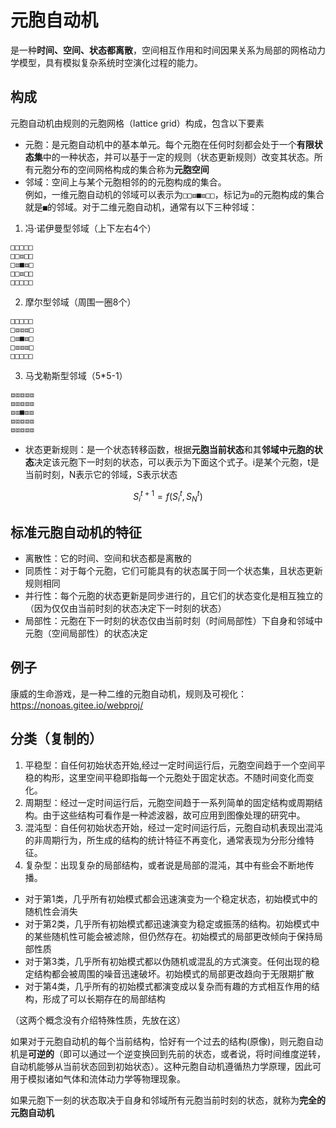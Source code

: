 # 元胞自动机
是一种**时间、空间、状态都离散**，空间相互作用和时间因果关系为局部的网格动力学模型，具有模拟复杂系统时空演化过程的能力。

## 构成
元胞自动机由规则的元胞网格（lattice grid）构成，包含以下要素
- 元胞：是元胞自动机中的基本单元。每个元胞在任何时刻都会处于一个**有限状态集**中的一种状态，并可以基于一定的规则（状态更新规则）改变其状态。所有元胞分布的空间网格构成的集合称为**元胞空间**
- 邻域：空间上与某个元胞相邻的的元胞构成的集合。  
例如，一维元胞自动机的邻域可以表示为`□□⧈■⧈□□`，标记为`⧈`的元胞构成的集合就是`■`的邻域。对于二维元胞自动机，通常有以下三种邻域：
1. 冯·诺伊曼型邻域（上下左右4个）
```
□□□□□
□□⧈□□
□⧈■⧈□
□□⧈□□
□□□□□
```
2. 摩尔型邻域（周围一圈8个）
```
□□□□□
□⧈⧈⧈□
□⧈■⧈□
□⧈⧈⧈□
□□□□□
```
3. 马戈勒斯型邻域（5*5-1）
```
⧈⧈⧈⧈⧈
⧈⧈⧈⧈⧈
⧈⧈■⧈⧈
⧈⧈⧈⧈⧈
⧈⧈⧈⧈⧈
```
- 状态更新规则：是一个状态转移函数，根据**元胞当前状态**和其**邻域中元胞的状态**决定该元胞下一时刻的状态，可以表示为下面这个式子。i是某个元胞，t是当前时刻，N表示它的邻域，S表示状态

$$
S_{i}^{t+1}=f(S_{i}^{t}, S_{N}^{t})
$$

## 标准元胞自动机的特征
- 离散性：它的时间、空间和状态都是离散的
- 同质性：对于每个元胞，它们可能具有的状态属于同一个状态集，且状态更新规则相同
- 并行性：每个元胞的状态更新是同步进行的，且它们的状态变化是相互独立的（因为仅仅由当前时刻的状态决定下一时刻的状态）
- 局部性：元胞在下一时刻的状态仅由当前时刻（时间局部性）下自身和邻域中元胞（空间局部性）的状态决定

## 例子
康威的生命游戏，是一种二维的元胞自动机，规则及可视化：https://nonoas.gitee.io/webproj/

## 分类（复制的）
1. 平稳型：自任何初始状态开始,经过一定时间运行后，元胞空间趋于一个空间平稳的构形，这里空间平稳即指每一个元胞处于固定状态。不随时间变化而变化。
2. 周期型：经过一定时间运行后，元胞空间趋于一系列简单的固定结构或周期结构。由于这些结构可看作是一种滤波器，故可应用到图像处理的研究中。
3. 混沌型：自任何初始状态开始，经过一定时间运行后，元胞自动机表现出混沌的非周期行为，所生成的结构的统计特征不再变化，通常表现为分形分维特征。
4. 复杂型：出现复杂的局部结构，或者说是局部的混沌，其中有些会不断地传播。

- 对于第1类，几乎所有初始模式都会迅速演变为一个稳定状态，初始模式中的随机性会消失
- 对于第2类，几乎所有初始模式都迅速演变为稳定或振荡的结构。初始模式中的某些随机性可能会被滤除，但仍然存在。初始模式的局部更改倾向于保持局部性质
- 对于第3类，几乎所有初始模式都以伪随机或混乱的方式演变。任何出现的稳定结构都会被周围的噪音迅速破坏。初始模式的局部更改趋向于无限期扩散
- 对于第4类，几乎所有的初始模式都演变成以复杂而有趣的方式相互作用的结构，形成了可以长期存在的局部结构

（这两个概念没有介绍特殊性质，先放在这）

如果对于元胞自动机的每个当前结构，恰好有一个过去的结构(原像)，则元胞自动机是**可逆的**（即可以通过一个逆变换回到先前的状态，或者说，将时间维度逆转，自动机能够从当前状态回到初始状态）。这种元胞自动机遵循热力学原理，因此可用于模拟诸如气体和流体动力学等物理现象。

如果元胞下一刻的状态取决于自身和邻域所有元胞当前时刻的状态，就称为**完全的元胞自动机**

